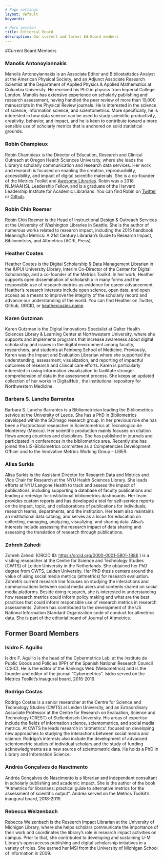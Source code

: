 ```yaml
---
# Page settings
layout: default
keywords:

# Hero section
title: Editorial Board
description: Our current and former Ed Board members
---
```


#Current Board Members

### Manolis Antonoyiannakis
Manolis Antonoyiannakis is an Associate Editor and Bibliostatistics Analyst at the American Physical Society, and an Adjunct Associate Research Scientist at the Department of Applied Physics & Applied Mathematics at Columbia University. He received his PhD in physics from Imperial College London. Manolis has extensive experience on scholarly publishing and research assessment, having handled the peer review of more than 10,000 manuscripts in the Physical Review journals. He is interested in the science of science, information science, and scientometrics. More specifically, he is interested in how data science can be used to study scientific productivity, creativity, behavior, and impact, and he is keen to contribute toward a more sensible use of scholarly metrics that is anchored on solid statistical grounds.

### Robin Champieux 
Robin Champieux is the Director of Education, Research and Clinical Outreach at Oregon Health Sciences University, where she leads the Library’s scholarly communication and research data services. Her work and research is focused on enabling the creation, reproducibility, accessibility, and impact of digital scientific materials. She is a co-founder of the Metrics Toolkit and [Awesome Libraries](https://www.awesomefoundation.org/en/chapters/libraries). Robin was a 2018 NLM/AAHSL Leadership Fellow, and is a graduate of the Harvard Leadership Institute for Academic Librarians. You can find Robin on [Twitter](https://twitter.com/rchampieux) or [Github](https://github.com/rchampieux).

### Robin Chin Roemer
Robin Chin Roemer is the Head of Instructional Design & Outreach Services at the University of Washington Libraries in Seattle. She is the author of numerous works related to research impact, including the 2015 handbook Meaningful Metrics: A 21st Century Librarian’s Guide to Research Impact, Bibliometrics, and Altmetrics (ACRL Press).

### Heather Coates
Heather Coates is the Digital Scholarship & Data Management Librarian in the IUPUI University Library, Interim Co-Director of the Center for Digital Scholarship, and a co-founder of the Metrics Toolkit. In her work, Heather supports open dissemination of scholarship in many forms and the responsible use of research metrics as evidence for career advancement. Heather’s research interests include open science, open data, and open access as a means to improve the integrity of the scholarly record and advance our understanding of the world. You can find Heather on Twitter, Github, ORCID, or [heathercoates.name](https://heathercoates.name).

### Karen Gutzman
Karen Gutzman is the Digital Innovations Specialist at Galter Health Sciences Library & Learning Center at Northwestern University, where she supports and implements programs that increase awareness about digital scholarship and issues in the digital environment among faculty, researchers, and students at Feinberg School of Medicine. Previously, Karen was the Impact and Evaluation Librarian where she supported the understanding, assessment, visualization, and reporting of impactful outcomes of research and clinical care efforts. Karen is particularly interested in using information visualization to facilitate stronger comprehension of data in the assessment process. She keeps an updated collection of her works in DigitalHub , the institutional repository for Northwestern Medicine.

### Barbara S. Lancho Barrantes
Barbara S. Lancho Barrantes is a Bibliometrician leading the Bibliometrics service at the University of Leeds. She has a PhD in Bibliometrics developed within the SCImago research group. In her previous role she has been a Postdoctoral researcher in Scientometrics at Tecnologico de Monterrey (Mexico). Her scientific production mainly focuses on citation flows among countries and disciplines. She has published in journals and participated in conferences in the bibliometrics area. Recently she has joined the LIS-Bibliometrics committee as a Competencies Development Officer and to the Innovative Metrics Working Group – LIBER.

### Alisa Surkis 
Alisa Surkis is the Assistant Director for Research Data and Metrics and Vice Chair for Research at the NYU Health Sciences Library. She leads efforts at NYU Langone Health to track and assess the impact of publications, including supporting a database of faculty publications and leading a redesign for institutional bibliometrics dashboards. Her team provides custom reports and has developed a tool for self-service reports on the impact, topic, and collaborations of publications for individuals, research teams, departments, and the institution. Her team also maintains an institutional data catalog, and serves as a locus for education on collecting, managing, analyzing, visualizing, and sharing data. Alisa’s interests include assessing the research impact of data sharing and assessing the translation of research through publications.

### Zohreh Zahedi
Zohreh Zahedi (ORCID ID: https://orcid.org/0000-0001-5801-1886 ) is a visiting researcher at the Centre for Science and Technology Studies (CWTS) of Leiden University in the Netherlands. She obtained her PhD degree from CWTS, Leiden University. Her PhD thesis centers around the value of using social media metrics (altmetrics) for research evaluation. Zohreh’s current research line focuses on studying the interactions and communications between social media users and contents shared on social media platforms. Beside doing research, she is interested in understanding how research metrics could inform policy making and what are the best practices that could inform responsible use of research metrics in research assessments. Zohreh has contributed to the development of the US National Information Standard Organization code of conduct for altmetrics data. She is part of the editorial board of Journal of Altmetrics.


## Former Board Members

### Isidro F. Aguillo
Isidro F. Aguillo is the head of the Cybermetrics Lab, at the Institute de Public Goods and Policies (IPP) of the Spanish National Research Council (CSIC). He is the editor of the Rankings Web (Webometrics) and is the founder and editor of the journal “Cybermetrics”. Isidro served on the Metrics Toolkit’s inaugural board, 2018-2019.

### Rodrigo Costas
Rodrigo Costas is a senior researcher at the Centre for Science and Technology Studies (CWTS) at Leiden University, and an Extraordinary Associate Professor at the Centre for Research on Evaluation, Science and Technology (CREST) of Stellenbosch University. His areas of expertise include the fields of information science, scientometrics, and social media metrics. At CWTS he leads research in ‘altmetrics’, focused on developing new approaches to studying the interactions between social media and science. Rodrigo’s interests also include the development of advanced scientometric studies of individual scholars and the study of funding acknowledgments as a new source of scientometric data. He holds a PhD in Library and Information Science.

### Andréa Gonçalves do Nascimento
Andréa Gonçalves do Nascimento is a librarian and independent consultant in scholarly publishing and academic impact. She is the author of the book “Altmetrics for librarians: practical guide to alternative metrics for the assessment of scientific output”. Andréa served on the Metrics Toolkit’s inaugural board, 2018-2019.

### Rebecca Welzenbach
Rebecca Welzenbach is the Research Impact Librarian at the University of Michigan Library, where she helps scholars communicate the importance of their work and coordinates the library’s role in research impact activities on campus. Prior to that, she contributed to developing and sustaining U-M Library’s open access publishing and digital scholarship initiatives in a variety of roles. She earned her MSI from the University of Michigan School of Information in 2009.